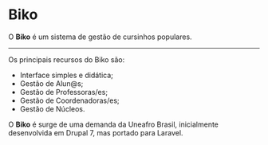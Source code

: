 # Biko
O **Biko** é um sistema de gestão de cursinhos populares. 

***
Os principais recursos do Biko são:

* Interface simples e didática;
* Gestão de Alun@s;
* Gestão de Professoras/es;
* Gestão de Coordenadoras/es;
* Gestão de Núcleos.

O **Biko** é surge de uma demanda da Uneafro Brasil, inicialmente desenvolvida em Drupal 7, mas portado para Laravel.